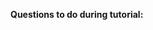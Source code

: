 **Questions to do during tutorial:**<br>

<include src="../../book/modeling/modelingStructures/classDiagramsIntermediate/q-explainClassDiagramNotation.md" />
<include src="../../book/modeling/modelingStructures/classDiagramsIntermediate/q-drawClassDiagramForItemEtc.md" />

